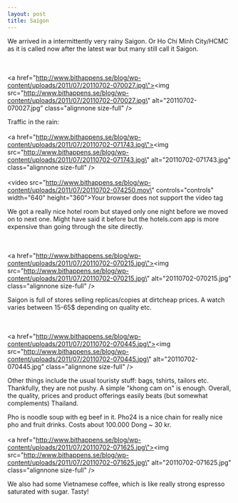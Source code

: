 ```yaml
---
layout: post
title: Saigon
---
```


We arrived in a intermittently very rainy Saigon. Or Ho Chi Minh City/HCMC as it is called now after the latest war but many still call it Saigon. 

<br /><br /><a href=\"http://www.bithappens.se/blog/wp-content/uploads/2011/07/20110702-070027.jpg\"><img src=\"http://www.bithappens.se/blog/wp-content/uploads/2011/07/20110702-070027.jpg\" alt=\"20110702-070027.jpg\" class=\"alignnone size-full\" /></a>

Traffic in the rain:
<br /><br /><a href=\"http://www.bithappens.se/blog/wp-content/uploads/2011/07/20110702-071743.jpg\"><img src=\"http://www.bithappens.se/blog/wp-content/uploads/2011/07/20110702-071743.jpg\" alt=\"20110702-071743.jpg\" class=\"alignnone size-full\" /></a><br /><br /><video src=\"http://www.bithappens.se/blog/wp-content/uploads/2011/07/20110702-074250.mov\" controls=\"controls\" width=\"640\" height=\"360\">Your browser does not support the video tag</video>

We got a really nice hotel room but stayed only one night before we moved on to next one. Might have said it before but the hotels.com app is more expensive than going through the site directly. 

<br /><br /><a href=\"http://www.bithappens.se/blog/wp-content/uploads/2011/07/20110702-070215.jpg\"><img src=\"http://www.bithappens.se/blog/wp-content/uploads/2011/07/20110702-070215.jpg\" alt=\"20110702-070215.jpg\" class=\"alignnone size-full\" /></a>

Saigon is full of stores selling replicas/copies at dirtcheap prices. A watch varies between 15-65$ depending on quality etc.

<br /><br /><a href=\"http://www.bithappens.se/blog/wp-content/uploads/2011/07/20110702-070445.jpg\"><img src=\"http://www.bithappens.se/blog/wp-content/uploads/2011/07/20110702-070445.jpg\" alt=\"20110702-070445.jpg\" class=\"alignnone size-full\" /></a>

Other things include the usual touristy stuff: bags, tshirts, tailors etc. Thankfully, they are not pushy. A simple \"khong cam on\" is enough. Overall, the quality, prices and product offerings easily beats (but somewhat complements) Thailand.

Pho is noodle soup with eg beef in it. Pho24 is a nice chain for really nice pho and fruit drinks. Costs about 100.000 Dong ~ 30 kr. <br /><br /><a href=\"http://www.bithappens.se/blog/wp-content/uploads/2011/07/20110702-071625.jpg\"><img src=\"http://www.bithappens.se/blog/wp-content/uploads/2011/07/20110702-071625.jpg\" alt=\"20110702-071625.jpg\" class=\"alignnone size-full\" /></a>

We also had some Vietnamese coffee, which is like really strong espresso saturated with sugar. Tasty!